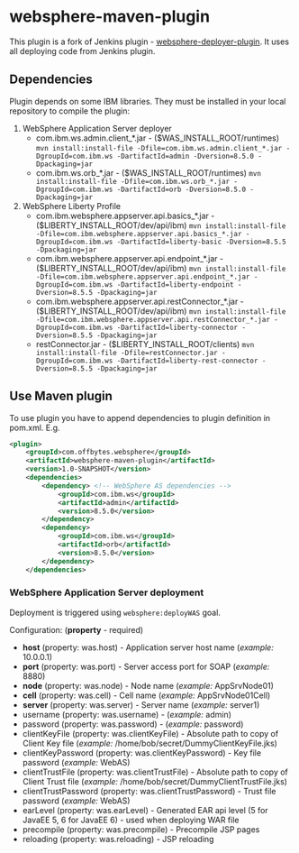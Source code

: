# websphere-maven-plugin

This plugin is a fork of Jenkins plugin - [websphere-deployer-plugin](https://github.com/jenkinsci/websphere-deployer-plugin).
It uses all deploying code from Jenkins plugin.

## Dependencies

Plugin depends on some IBM libraries. They must be installed in your local repository to compile the plugin:

1. WebSphere Application Server deployer
    * com.ibm.ws.admin.client\_\*.jar - ($WAS\_INSTALL\_ROOT/runtimes)
        `mvn install:install-file -Dfile=com.ibm.ws.admin.client_*.jar -DgroupId=com.ibm.ws -DartifactId=admin -Dversion=8.5.0 -Dpackaging=jar`
    * com.ibm.ws.orb\_\*.jar - ($WAS\_INSTALL\_ROOT/runtimes)
        `mvn install:install-file -Dfile=com.ibm.ws.orb_*.jar -DgroupId=com.ibm.ws -DartifactId=orb -Dversion=8.5.0 -Dpackaging=jar`
1. WebSphere Liberty Profile
    * com.ibm.websphere.appserver.api.basics\_\*.jar - ($LIBERTY\_INSTALL\_ROOT/dev/api/ibm)
        `mvn install:install-file -Dfile=com.ibm.websphere.appserver.api.basics_*.jar -DgroupId=com.ibm.ws -DartifactId=liberty-basic -Dversion=8.5.5 -Dpackaging=jar`
    * com.ibm.websphere.appserver.api.endpoint\_\*.jar - ($LIBERTY\_INSTALL\_ROOT/dev/api/ibm)
        `mvn install:install-file -Dfile=com.ibm.websphere.appserver.api.endpoint_*.jar -DgroupId=com.ibm.ws -DartifactId=liberty-endpoint -Dversion=8.5.5 -Dpackaging=jar`
    * com.ibm.websphere.appserver.api.restConnector\_\*.jar - ($LIBERTY\_INSTALL\_ROOT/dev/api/ibm)
        `mvn install:install-file -Dfile=com.ibm.websphere.appserver.api.restConnector_*.jar -DgroupId=com.ibm.ws -DartifactId=liberty-connector -Dversion=8.5.5 -Dpackaging=jar`
    * restConnector.jar - ($LIBERTY\_INSTALL\_ROOT/clients)
        `mvn install:install-file -Dfile=restConnector.jar -DgroupId=com.ibm.ws -DartifactId=liberty-rest-connector -Dversion=8.5.5 -Dpackaging=jar`

## Use Maven plugin

To use plugin you have to append dependencies to plugin definition in pom.xml. E.g.

```XML
<plugin>
    <groupId>com.offbytes.websphere</groupId>
    <artifactId>websphere-maven-plugin</artifactId>
    <version>1.0-SNAPSHOT</version>
    <dependencies>
        <dependency> <!-- WebSphere AS dependencies -->
            <groupId>com.ibm.ws</groupId>
            <artifactId>admin</artifactId>
            <version>8.5.0</version>
        </dependency>
        <dependency>
            <groupId>com.ibm.ws</groupId>
            <artifactId>orb</artifactId>
            <version>8.5.0</version>
        </dependency>
    </dependencies>
```

### WebSphere Application Server deployment

Deployment is triggered using `websphere:deployWAS` goal.

Configuration: (__property__ - required)

* __host__ (property: was.host) - Application server host name (_example:_ 10.0.0.1)
* __port__ (property: was.port) - Server access port for SOAP (_example:_ 8880)
* __node__ (property: was.node) - Node name (_example:_ AppSrvNode01)
* __cell__ (property: was.cell) - Cell name (_example:_ AppSrvNode01Cell)
* __server__ (property: was.server) - Server name (_example:_ server1)
* username (property: was.username) - (_example:_ admin)
* password (property: was.password) - (_example:_ password)
* clientKeyFile (property: was.clientKeyFile) - Absolute path to copy of Client Key file (_example:_ /home/bob/secret/DummyClientKeyFile.jks)
* clientKeyPassword (property: was.clientKeyPassword) - Key file password (_example:_ WebAS)
* clientTrustFile (property: was.clientTrustFile) - Absolute path to copy of Client Trust file (_example:_ /home/bob/secret/DummyClientTrustFile.jks)
* clientTrustPassword (property: was.clientTrustPassword) - Trust file password (_example:_ WebAS)
* earLevel (property: was.earLevel) - Generated EAR api level (5 for JavaEE 5, 6 for JavaEE 6) - used when deploying WAR file
* precompile (property: was.precompile) - Precompile JSP pages
* reloading (property: was.reloading) - JSP reloading

